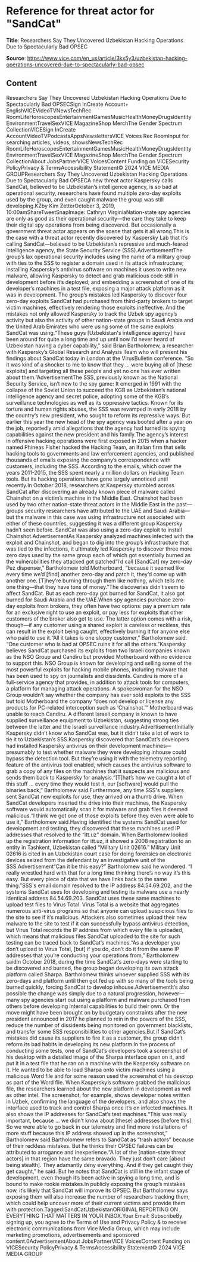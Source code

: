 # Reference for threat actor for "SandCat"

**Title**: Researchers Say They Uncovered Uzbekistan Hacking Operations Due to Spectacularly Bad OPSEC

**Source**: https://www.vice.com/en_us/article/3kx5y3/uzbekistan-hacking-operations-uncovered-due-to-spectacularly-bad-opsec

## Content
Researchers Say They Uncovered Uzbekistan Hacking Operations Due to Spectacularly Bad OPSECSign InCreate Account+ EnglishVICEVideoTVNewsTechRec RoomLifeHoroscopesEntertainmentGamesMusicHealthMoneyDrugsIdentityEnvironmentTravelSexVICE MagazineShop MerchThe Gender Spectrum CollectionVICESign InCreate AccountVideoTVPodcastsAppsNewslettersVICE Voices Rec RoomInput for searching articles, videos, showsNewsTechRec RoomLifeHoroscopesEntertainmentGamesMusicHealthMoneyDrugsIdentityEnvironmentTravelSexVICE MagazineShop MerchThe Gender Spectrum CollectionAbout JobsPartnerVICE VoicesContent Funding on VICESecurity PolicyPrivacy & TermsAccessibility Statement© 2024 VICE MEDIA GROUPResearchers Say They Uncovered Uzbekistan Hacking Operations Due to Spectacularly Bad OPSECA new threat actor Kaspersky calls SandCat, believed to be Uzbekistan’s intelligence agency, is so bad at operational security, researchers have found multiple zero-day exploits used by the group, and even caught malware the group was still developing.KZby Kim ZetterOctober 3, 2019, 10:00amShareTweetSnapImage: Cathryn VirginiaNation-state spy agencies are only as good as their operational security—the care they take to keep their digital spy operations from being discovered. But occasionally a government threat actor appears on the scene that gets it all wrong.This is the case with a threat actor recently discovered by Kaspersky Lab that it’s calling SandCat—believed to be Uzbekistan’s repressive and much-feared intelligence agency, the State Security Service (SSS).AdvertisementThe group’s lax operational security includes using the name of a military group with ties to the SSS to register a domain used in its attack infrastructure; installing Kaspersky’s antivirus software on machines it uses to write new malware, allowing Kaspersky to detect and grab malicious code still in development before it’s deployed; and embedding a screenshot of one of its developer’s machines in a test file, exposing a major attack platform as it was in development. The group’s mistakes led Kaspersky to discover four zero-day exploits SandCat had purchased from third-party brokers to target victim machines, effectively rendering those exploits ineffective. And the mistakes not only allowed Kaspersky to track the Uzbek spy agency’s activity but also the activity of other nation-state groups in Saudi Arabia and the United Arab Emirates who were using some of the same exploits SandCat was using.“These guys [Uzbekistan's intelligence agency] have been around for quite a long time and up until now I’d never heard of Uzbekistan having a cyber capability," said Brian Bartholomew, a researcher with Kaspersky’s Global Research and Analysis Team who will present his findings about SandCat today in London at the VirusBulletin conference. “So it was kind of a shocker to me to know that they … were buying all of [these exploits] and targeting all these people and yet no one has ever written about them.”AdvertisementThe SSS, previously known as the National Security Service, isn’t new to the spy game: It emerged in 1991 with the collapse of the Soviet Union to succeed the KGB as Uzbekistan’s national intelligence agency and secret police, adopting some of the KGB’s surveillance technologies as well as its oppressive tactics. Known for its torture and human rights abuses, the SSS was revamped in early 2018 by the country’s new president, who sought to reform its repressive ways. But earlier this year the new head of the spy agency was booted after a year on the job, reportedly amid allegations that the agency had turned its spying capabilities against the new president and his family.The agency’s interest in offensive hacking operations were first exposed in 2015 when a hacker named Phineas Fisher hacked the Hacking Team, an Italian firm that sells hacking tools to governments and law enforcement agencies, and published thousands of emails exposing the company’s correspondence with customers, including the SSS. According to the emails, which cover the years 2011-2015, the SSS spent nearly a million dollars on Hacking Team tools. But its hacking operations have gone largely unnoticed until recently.In October 2018, researchers at Kaspersky stumbled across SandCat after discovering an already known piece of malware called Chainshot on a victim’s machine in the Middle East. Chainshot had been used by two other nation-state threat actors in the Middle East in the past—groups security researchers have attributed to the UAE and Saudi Arabia—but the malware in this case was using infrastructure not associated with either of these countries, suggesting it was a different group Kaspersky hadn’t seen before. SandCat was also using a zero-day exploit to install Chainshot.AdvertisementAs Kaspersky analyzed machines infected with the exploit and Chainshot, and began to dig into the group’s infrastructure that was tied to the infections, it ultimately led Kaspersky to discover three more zero days used by the same group each of which got essentially burned as the vulnerabilities they attacked got patched“I’d call [SandCat] my zero-day Pez dispenser,” Bartholomew told Motherboard, “because it seemed like every time we’d [find] another zero-day and patch it, they’d come up with another one. [T]hey’re burning through them like nothing, which tells me one thing—that they have tons of money.”The discoveries didn’t seem to affect SandCat. But as each zero-day got burned for SandCat, it also got burned for Saudi Arabia and the UAE.When spy agencies purchase zero-day exploits from brokers, they often have two options: pay a premium rate for an exclusive right to use an exploit, or pay less for exploits that other customers of the broker also get to use. The latter option comes with a risk, though—if any customer using a shared exploit is careless or reckless, this can result in the exploit being caught, effectively burning it for anyone else who paid to use it.“All it takes is one sloppy customer,” Bartholomew said. “One customer who is bad at OPSEC ruins it for all the others.”Kaspersky believes SandCat purchased its exploits from two Israeli companies known as the NSO Group and Candiru but provided Motherboard with no evidence to support this. NSO Group is known for developing and selling some of the most powerful exploits for hacking mobile phones, including malware that has been used to spy on journalists and dissidents. Candiru is more of a full-service agency that provides, in addition to attack tools for computers, a platform for managing attack operations. A spokeswoman for the NSO Group wouldn’t say whether the company has ever sold exploits to the SSS but told Motherboard the company “does not develop or license any products for PC-related interception such as ‘Chainshot.’” Motherboard was unable to reach Candiru. A different Israeli company is known to have supplied surveillance equipment to Uzbekistan, suggesting strong ties between the latter and the Israeli surveillance industry.AdvertisementInitially Kaspersky didn’t know who SandCat was, but it didn’t take a lot of work to tie it to Uzbekistan’s SSS.Kaspersky discovered that SandCat’s developers had installed Kaspersky antivirus on their development machines—presumably to test whether malware they were developing inhouse could bypass the detection tool. But they’re using it with the telemetry reporting feature of the antivirus tool enabled, which causes the antivirus software to grab a copy of any files on the machines that it suspects are malicious and sends them back to Kaspersky for analysis.“[T]hat’s how we caught a lot of this stuff … every time they would test it, our [software] would pull the binaries back,” Bartholomew said.Furthermore, any time SSS's suppliers sent SandCat new exploits for use, they arrived on a thumb drive. When SandCat developers inserted the drive into their machines, the Kaspersky software would automatically scan it for malware and grab files it deemed malicious.“I think we got one of those exploits before they even were able to use it,” Bartholomew said.Having identified the systems SandCat used for development and testing, they discovered that these machines used IP addresses that resolved to the “itt.uz” domain. When Bartholomew looked up the registration information for itt.uz, it showed a 2008 registration to an entity in Tashkent, Uzbekistan called “Military Unit 02616.” Military Unit 02616 is cited in an Uzbekistan court case for doing forensics on electronic devices seized from the defendant by an investigative unit of the SSS.Advertisement“Can it be this easy?” Bartholomew said he wondered. “I really wrestled hard with that for a long time thinking there’s no way it’s this easy. But every piece of data that we have links back to the same thing.”SSS's email domain resolved to the IP address 84.54.69.202, and the systems SandCat uses for developing and testing its malware use a nearly identical address 84.54.69.203. SandCat uses these same machines to upload test files to Virus Total. Virus Total is a website that aggregates numerous anti-virus programs so that anyone can upload suspicious files to the site to see if it’s malicious. Attackers also sometimes upload their new malware to the site to test if it can successfully bypass antivirus detection, but Virus Total records the IP address from which every file is uploaded, which means that malicious files SandCat uploaded to the site for such testing can be traced back to SandCat’s machines.“As a developer you don’t upload to Virus Total, [but] if you do, don’t do it from the same IP addresses that you’re conducting your operations from,” Bartholomew saidIn October 2018, during the time SandCat’s zero-days were starting to be discovered and burned, the group began developing its own attack platform called Sharpa. Bartholomew thinks whoever supplied SSS with its zero-days and platform until then got fed up with so many of the tools being burned quickly, forcing SandCat to develop inhouse.AdvertisementIt’s also possible the change was simply due to a natural progression, however—many spy agencies start out using a platform and malware purchased from others before developing internal capabilities to build their own. Or the move might have been brought on by budgetary constraints after the new president announced in 2017 he planned to rein in the powers of the SSS, reduce the number of dissidents being monitored on government blacklists, and transfer some SSS responsibilities to other agencies.But if SandCat’s mistakes did cause its suppliers to fire it as a customer, the group didn’t reform its bad habits in developing its new platform.In the process of conducting some tests, one of SandCat’s developers took a screenshot of his desktop with a detailed image of the Sharpa interface open on it, and put it in a test file that he ran on a machine with the Kaspersky software on it. He wanted to be able to load Sharpa onto victim machines using a malicious Word file and for some reason used the screenshot of his desktop as part of the Word file. When Kaspersky’s software grabbed the malicious file, the researchers learned about the new platform in development as well as other intel. The screenshot, for example, shows developer notes written in Uzbek, confirming the language of the developers, and also shows the interface used to track and control Sharpa once it’s on infected machines. It also shows the IP addresses for SandCat’s test machines.“This was really important, because … we didn’t know about [these] addresses [before this]. So we were able to go back in our telemetry and find more installations of more stuff because this IP address showed up in the screenshot,” Bartholomew said.Bartholomew refers to SandCat as “trash actors” because of their reckless mistakes. But he thinks their OPSEC failures can be attributed to arrogance and inexperience.“A lot of the [nation-state threat actors] in that region have the same bravado. They just don’t care [about being stealth]. They adamantly deny everything. And if they get caught they get caught,” he said. But he notes that SandCat is still in the infant stage of development, even though it’s been active in spying a long time, and is bound to make rookie mistakes.In publicly exposing the group’s mistakes now, it’s likely that SandCat will improve its OPSEC. But Bartholomew says exposing them will also increase the number of researchers tracking them, which could help uncover more of their current victims and provide them with protection.Tagged:SandCatUzbekistanORIGINAL REPORTING ON EVERYTHING THAT MATTERS IN YOUR INBOX.Your Email: SubscribeBy signing up, you agree to the Terms of Use and Privacy Policy & to receive electronic communications from Vice Media Group, which may include marketing promotions, advertisements and sponsored content.0AdvertisementAbout JobsPartnerVICE VoicesContent Funding on VICESecurity PolicyPrivacy & TermsAccessibility Statement© 2024 VICE MEDIA GROUP